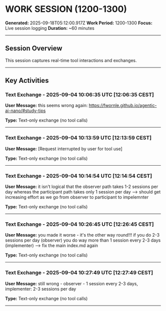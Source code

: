 # WORK SESSION (1200-1300)

**Generated:** 2025-09-18T05:12:00.917Z
**Work Period:** 1200-1300
**Focus:** Live session logging
**Duration:** ~60 minutes

---

## Session Overview

This session captures real-time tool interactions and exchanges.

---

## Key Activities

### Text Exchange - 2025-09-04 10:06:35 UTC [12:06:35 CEST]

**User Message:** this seems wrong again: https://fwornle.github.io/agentic-ai-nano/#study-tips

**Type:** Text-only exchange (no tool calls)

---

### Text Exchange - 2025-09-04 10:13:59 UTC [12:13:59 CEST]

**User Message:** [Request interrupted by user for tool use]

**Type:** Text-only exchange (no tool calls)

---

### Text Exchange - 2025-09-04 10:14:54 UTC [12:14:54 CEST]

**User Message:** it isn't logical that the observer path takes 1-2 sessions per day whereas the participant path takes only 1 session per day --> should get increasing effort as we go from observer to participant to impelemnter

**Type:** Text-only exchange (no tool calls)

---

### Text Exchange - 2025-09-04 10:26:45 UTC [12:26:45 CEST]

**User Message:** you made it worse - it's the other way round!!! if you do 2-3 sessions per day (observer) you do way more than 1 session every 2-3 days (implementer) --> fix the main index.md again

**Type:** Text-only exchange (no tool calls)

---

### Text Exchange - 2025-09-04 10:27:49 UTC [12:27:49 CEST]

**User Message:** still wrong - observer - 1 session every 2-3 days, implementer: 2-3 sessions per day

**Type:** Text-only exchange (no tool calls)

---

